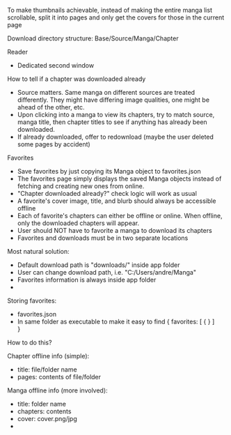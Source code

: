 To make thumbnails achievable, instead of making the entire manga list scrollable,
split it into pages and only get the covers for those in the current page

Download directory structure:
Base/Source/Manga/Chapter

Reader

- Dedicated second window

How to tell if a chapter was downloaded already

- Source matters. Same manga on different sources are treated differently. They might have differing image qualities, one might be ahead of the other, etc.
- Upon clicking into a manga to view its chapters, try to match source, manga title, then chapter titles to see if anything has already been downloaded.
- If already downloaded, offer to redownload (maybe the user deleted some pages by accident)

Favorites

- Save favorites by just copying its Manga object to favorites.json
- The favorites page simply displays the saved Manga objects instead of fetching and creating new ones from online.
- "Chapter downloaded already?" check logic will work as usual
- A favorite's cover image, title, and blurb should always be accessible offline
- Each of favorite's chapters can either be offline or online. When offline, only the downloaded chapters will appear.
- User should NOT have to favorite a manga to download its chapters
- Favorites and downloads must be in two separate locations

Most natural solution:

- Default download path is "downloads/" inside app folder
- User can change download path, i.e. "C:/Users/andre/Manga"
- Favorites information is always inside app folder
-

Storing favorites:

- favorites.json
- In same folder as executable to make it easy to find
  {
  favorites: [
  {
      }
  ]  
  }

How to do this?

Chapter offline info (simple):

- title: file/folder name
- pages: contents of file/folder

Manga offline info (more involved):

- title: folder name
- chapters: contents
- cover: cover.png/jpg
-
